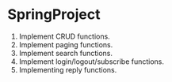 # SpringProject

1. Implement CRUD functions.  
2. Implement paging functions.  
3. Implement search functions.  
4. Implement login/logout/subscribe functions.  
5. Implementing reply functions.

